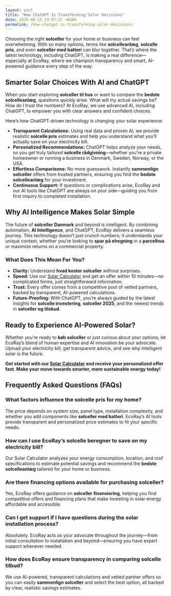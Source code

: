 ```yaml
---
layout: post
title: "How ChatGPT Is Transforming Solar Decisions"
date: 2025-08-15 13:07:27 +0200
permalink: /how-chatgpt-is-transforming-solar-decisions/
---
```

Choosing the right **solceller** for your home or business can feel overwhelming. With so many options, terms like **solcelleanlæg**, **solcelle pris**, and even **solceller med batteri** can blur together. That’s where the latest technology, including ChatGPT, is making a real difference—especially at EcoRay, where we champion transparency and smart, AI-powered guidance every step of the way.

## Smarter Solar Choices With AI and ChatGPT

When you start exploring **solceller til hus** or want to compare the **bedste solcelleanlæg**, questions quickly arise. What will my actual savings be? How do I trust the numbers? At EcoRay, we use advanced AI, including ChatGPT, to empower you with clear answers and confident choices.

Here’s how ChatGPT-driven technology is changing your solar experience:

- **Transparent Calculations:** Using real data and proven AI, we provide realistic **solcelle pris** estimates and help you understand what you'll actually save on your electricity bill.
- **Personalized Recommendations:** ChatGPT helps analyze your needs, so you get truly tailored **solcelle rådgivning**—whether you’re a private homeowner or running a business in Denmark, Sweden, Norway, or the USA.
- **Effortless Comparisons:** No more guesswork. Instantly **sammenlign solceller** offers from trusted partners, ensuring you find the **bedste solcelleanlæg** for your investment.
- **Continuous Support:** If questions or complications arise, EcoRay and our AI tools like ChatGPT are always on your side—guiding you from first inquiry to completed installation.

## Why AI Intelligence Makes Solar Simple

The future of **solceller Danmark** and beyond is intelligent. By combining automation, **AI Intelligence**, and ChatGPT, EcoRay delivers a seamless journey. This technology doesn’t just crunch numbers; it understands your unique context, whether you’re looking to **spar på elregning** in a **parcelhus** or maximize returns on a commercial property.

### What Does This Mean For You?

- **Clarity:** Understand **hvad koster solceller** without surprises.
- **Speed:** Use our [Solar Calculator](https://ecoray.dk/en/calculator) and get an offer within 10 minutes—no complicated forms, just straightforward information.
- **Trust:** Every offer comes from a competitive pool of vetted partners, backed by transparent, AI-powered calculations.
- **Future-Proofing:** With ChatGPT, you’re always guided by the latest insights for **solcelle investering**, **solceller 2025**, and the newest trends in **solceller og tilskud**.

## Ready to Experience AI-Powered Solar?

Whether you’re ready to **køb solceller** or just curious about your options, let EcoRay’s blend of human expertise and AI innovation be your advocate. Upload your electricity bill, get transparent advice, and see why intelligent solar is the future.

**Get started with our [Solar Calculator](https://ecoray.dk/en/calculator) and receive your personalized offer fast. Make your move towards smarter, more sustainable energy today!**

## Frequently Asked Questions (FAQs)

### What factors influence the **solcelle pris** for my home?

The price depends on system size, panel type, installation complexity, and whether you add components like **solceller med batteri**. EcoRay’s AI tools provide transparent and personalized price estimates to fit your specific needs.

### How can I use EcoRay’s **solcelle beregner** to save on my electricity bill?

Our Solar Calculator analyzes your energy consumption, location, and roof specifications to estimate potential savings and recommend the **bedste solcelleanlæg** tailored for your home or business.

### Are there financing options available for purchasing **solceller**?

Yes, EcoRay offers guidance on **solceller finansiering**, helping you find competitive offers and financing plans that make investing in solar energy affordable and accessible.

### Can I get support if I have questions during the solar installation process?

Absolutely. EcoRay acts as your advocate throughout the journey—from initial consultation to installation and beyond—ensuring you have expert support whenever needed.

### How does EcoRay ensure transparency in comparing **solcelle tilbud**?

We use AI-powered, transparent calculations and vetted partner offers so you can easily **sammenlign solceller** and select the best option, all backed by clear, realistic savings estimates.

<script type="application/ld+json">
{
  "@context": "https://schema.org",
  "@type": "BlogPosting",
  "headline": "How ChatGPT Is Transforming Solar Decisions",
  "description": "Explore how EcoRay uses AI and ChatGPT to provide transparent, personalized guidance on solceller, helping homeowners and businesses in Denmark, Sweden, Norway, and the USA make smarter solar investments.",
  "author": {
    "@type": "Person",
    "name": "EcoRay"
  },
  "publisher": {
    "@type": "Person",
    "name": "EcoRay"
  },
  "datePublished": "2024-06-01",
  "mainEntityOfPage": {
    "@type": "WebPage",
    "@id": "https://ecoray.dk/blog/how-chatgpt-is-transforming-solar-decisions"
  },
  "keywords": "solceller, solcelleanlæg, solceller til hus, solcelle pris, køb solceller, bedste solcelleanlæg, solcelle beregner, solceller med batteri, solceller finansiering, hvad koster solceller, solcelle tilbud, solceller og tilskud, solcelle investering, solceller parcelhus, spar på elregning, solcelle rådgivning, sammenlign solceller, solceller 2025, solceller Danmark, solceller gennemsigtighed, B2C, lead generation, solar, automation, AI Intelligence, AI, intelligent solar",
  "inLanguage": "da-DK"
}
</script>

<script type="application/ld+json">
{
  "@context": "https://schema.org",
  "@type": "FAQPage",
  "mainEntity": [
    {
      "@type": "Question",
      "name": "What factors influence the solcelle pris for my home?",
      "acceptedAnswer": {
        "@type": "Answer",
        "text": "The price depends on system size, panel type, installation complexity, and whether you add components like solceller med batteri. EcoRay’s AI tools provide transparent and personalized price estimates to fit your specific needs."
      }
    },
    {
      "@type": "Question",
      "name": "How can I use EcoRay’s solcelle beregner to save on my electricity bill?",
      "acceptedAnswer": {
        "@type": "Answer",
        "text": "Our Solar Calculator analyzes your energy consumption, location, and roof specifications to estimate potential savings and recommend the bedste solcelleanlæg tailored for your home or business."
      }
    },
    {
      "@type": "Question",
      "name": "Are there financing options available for purchasing solceller?",
      "acceptedAnswer": {
        "@type": "Answer",
        "text": "Yes, EcoRay offers guidance on solceller finansiering, helping you find competitive offers and financing plans that make investing in solar energy affordable and accessible."
      }
    },
    {
      "@type": "Question",
      "name": "Can I get support if I have questions during the solar installation process?",
      "acceptedAnswer": {
        "@type": "Answer",
        "text": "Absolutely. EcoRay acts as your advocate throughout the journey—from initial consultation to installation and beyond—ensuring you have expert support whenever needed."
      }
    },
    {
      "@type": "Question",
      "name": "How does EcoRay ensure transparency in comparing solcelle tilbud?",
      "acceptedAnswer": {
        "@type": "Answer",
        "text": "We use AI-powered, transparent calculations and vetted partner offers so you can easily sammenlign solceller and select the best option, all backed by clear, realistic savings estimates."
      }
    }
  ]
}
</script>